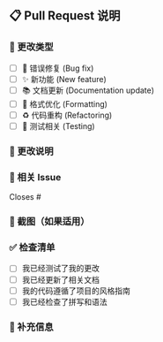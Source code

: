 ## 📋 Pull Request 说明

### 🎯 更改类型
<!-- 请选择适用的类型 -->

- [ ] 🐛 错误修复 (Bug fix)
- [ ] ✨ 新功能 (New feature)
- [ ] 📚 文档更新 (Documentation update)
- [ ] 🎨 格式优化 (Formatting)
- [ ] ♻️ 代码重构 (Refactoring)
- [ ] 🧪 测试相关 (Testing)

### 📝 更改说明
<!-- 描述您做了哪些更改 -->

### 🔗 相关 Issue
<!-- 如果解决了某个 Issue，请引用它 -->
Closes #

### 📸 截图（如果适用）
<!-- 如果更改涉及 UI 或视觉效果，请添加截图 -->

### ✅ 检查清单

- [ ] 我已经测试了我的更改
- [ ] 我已经更新了相关文档
- [ ] 我的代码遵循了项目的风格指南
- [ ] 我已经检查了拼写和语法

### 📝 补充信息
<!-- 任何其他相关信息 -->

